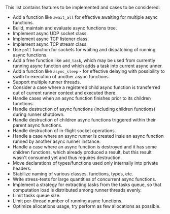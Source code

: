 This list contains features to be implemented and cases to be considered:

* Add a function like `await_all` for effective awaiting for multiple async functions.
* Build, maintain and evaluate async functions tree.
* Implement async UDP socket class.
* Implement async TCP listener class.
* Implement async TCP stream class.
* Use `poll` function for sockets for waiting and dispatching of running async functions.
* Add a free function like `add_task`, which may be used from currently running async function and which adds a task into current async unner.
* Add a function like `async_sleep` - for effective delaying with possibility to swith to execution of another async functions.
* Support multiple runner threads.
* Consider a case where a registered child async function is transferred out of current runner context and executed there.
* Handle cases when an async function finishes prior to its children functions.
* Handle destruction of async functions (including children functions) during runner shutdown.
* Handle destruction of children async functions triggered within their parent async functions.
* Handle destruction of in-flight socket operations.
* Handle a case where an async runner is created insie an async function runned by another async runner instance.
* Handle a case where an async function is destroyed and it has some children functions, which already produced a result, but this result wasn't consumed yet and thus requires destruction.
* Move declarations of types/functions used only internally into private headers.
* Stabilize naming of various classes, functions, types, etc.
* Write stress-tests for large quantities of concurrent async functions.
* Implement a strategy for extracting tasks from the tasks queue, so that computation load is distributed among runner threads evenly.
* Limit tasks queue size.
* Limit per-thread number of running async functions.
* Optimize allocations usage, try perform as few allocations as possible.
